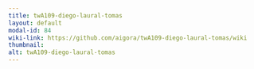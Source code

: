 ```yaml
---
title: twA109-diego-laural-tomas
layout: default
modal-id: 84
wiki-link: https://github.com/aigora/twA109-diego-laural-tomas/wiki
thumbnail: 
alt: twA109-diego-laural-tomas
---
```

